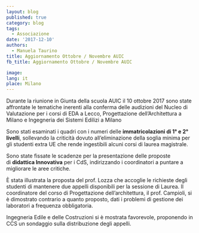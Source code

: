 ```yaml
---
layout: blog
published: true
category: blog
tags:
  - Associazione
date: '2017-12-10'
authors:
  - Manuela Taurino
title: Aggiornamento Ottobre / Novembre AUIC
fb_title: Aggiornamento Ottobre / Novembre AUIC

image: 
lang: it
place: Milano
---
```


Durante la riunione in Giunta della scuola AUIC il 10 ottobre 2017 sono state affrontate le tematiche inerenti alla conferma delle audizioni del Nucleo di Valutazione per i corsi di EDA a Lecco, Progettazione dell’Architettura a Milano e Ingegneria dei Sistemi Edilizi a Milano

Sono stati esaminati i quadri con i numeri delle **immatricolazioni di 1° e 2° livelli**, sollevando la criticità dovuto all’eliminazione della soglia minima per gli studenti extra UE che rende ingestibili alcuni corsi di laurea magistrale. 

Sono state fissate le scadenze per la presentazione delle proposte di **didattica Innovativa** per i CdS, indirizzando i coordinatori a puntare a migliorare le aree critiche.

È stata illustrata la proposta del prof. Lozza che accoglie le richieste degli studenti di mantenere due appelli disponibili per la sessione di Laurea. Il coordinatore del corso di Progettazione dell’architettura, il prof. Campioli, si è dimostrato contrario a quanto proposto, dati i problemi di gestione dei laboratori a frequenza obbligatoria.

Ingegneria Edile e delle Costruzioni si è mostrata favorevole, proponendo in CCS un sondaggio sulla distribuzione degli appelli.
